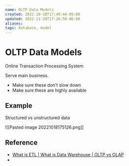 ```yaml
---
name: OLTP Data Models
created: 2022-10-18T17:49:44-05:00
updated: 2022-11-28T17:26:50-06:00
aliases: 
tags: database, model
---
```

# OLTP Data Models

Online Transaction Processing System

Serve main business.  

- Make sure these don't slow down
- Make sure these are highly available

## Example

Structured vs unstructured data

![[Pasted image 20221018175126.png]]

## Reference
- [What is ETL | What is Data Warehouse | OLTP vs OLAP](https://www.youtube.com/watch?v=oF_2uDb7DvQ)
- 